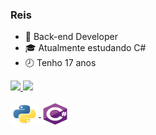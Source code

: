 ### Reis
- 🔧 Back-end Developer
- 🎓 Atualmente estudando C#
- 🕗 Tenho 17 anos

<div>
    <a href="https://github.com/coereis">
  <img height"180cm" src="https://github-readme-stats.vercel.app/api?username=coereis&show_icons=true&theme=dark&include_all_commits=true&count_private=true"/>   
  <img height="180cm" src="https://github-readme-stats.vercel.app/api/top-langs/?username=coereis&layout=compact&langs_count=7&theme=dark"/>
</div>
  
<div style="display: inline_block"><br>
  <img align="center" alt="Reis-Py" height="35" width="45" src="https://raw.githubusercontent.com/devicons/devicon/master/icons/python/python-original.svg">
  <img align="center" alt="Reis-Csharp" height="35" width="45" src="https://raw.githubusercontent.com/devicons/devicon/master/icons/csharp/csharp-original.svg">
</div>
